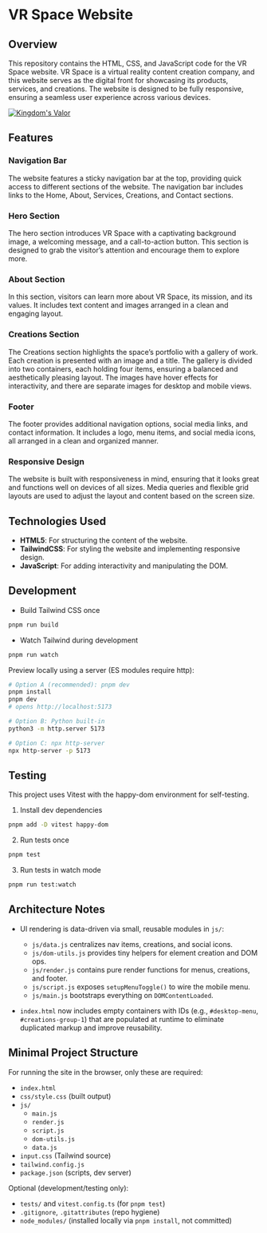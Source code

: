 # VR Space Website

## Overview

This repository contains the HTML, CSS, and JavaScript code for the VR Space website. VR Space is a virtual reality content creation company, and this website serves as the digital front for showcasing its products, services, and creations. The website is designed to be fully responsive, ensuring a seamless user experience across various devices.

[![Kingdom's Valor](https://github.com/WebDevVenus/vrspace/blob/main/images/desktop/webpage.png)](https://webdevvenus.github.io/vrspace/)

## Features

### Navigation Bar

The website features a sticky navigation bar at the top, providing quick access to different sections of the website. The navigation bar includes links to the Home, About, Services, Creations, and Contact sections.

### Hero Section

The hero section introduces VR Space with a captivating background image, a welcoming message, and a call-to-action button. This section is designed to grab the visitor’s attention and encourage them to explore more.

### About Section

In this section, visitors can learn more about VR Space, its mission, and its values. It includes text content and images arranged in a clean and engaging layout.

### Creations Section

The Creations section highlights the space’s portfolio with a gallery of work. Each creation is presented with an image and a title. The gallery is divided into two containers, each holding four items, ensuring a balanced and aesthetically pleasing layout. The images have hover effects for interactivity, and there are separate images for desktop and mobile views.

### Footer

The footer provides additional navigation options, social media links, and contact information. It includes a logo, menu items, and social media icons, all arranged in a clean and organized manner.

### Responsive Design

The website is built with responsiveness in mind, ensuring that it looks great and functions well on devices of all sizes. Media queries and flexible grid layouts are used to adjust the layout and content based on the screen size.

## Technologies Used

- **HTML5**: For structuring the content of the website.
- **TailwindCSS**: For styling the website and implementing responsive design.
- **JavaScript**: For adding interactivity and manipulating the DOM.

## Development

- Build Tailwind CSS once

```sh
pnpm run build
```

- Watch Tailwind during development

```sh
pnpm run watch
```

Preview locally using a server (ES modules require http):

```sh
# Option A (recommended): pnpm dev
pnpm install
pnpm dev
# opens http://localhost:5173

# Option B: Python built-in
python3 -m http.server 5173

# Option C: npx http-server
npx http-server -p 5173
```

## Testing

This project uses Vitest with the happy-dom environment for self-testing.

1) Install dev dependencies

```sh
pnpm add -D vitest happy-dom
```

2) Run tests once

```sh
pnpm test
```

3) Run tests in watch mode

```sh
pnpm run test:watch
```

## Architecture Notes

- UI rendering is data-driven via small, reusable modules in `js/`:
  - `js/data.js` centralizes nav items, creations, and social icons.
  - `js/dom-utils.js` provides tiny helpers for element creation and DOM ops.
  - `js/render.js` contains pure render functions for menus, creations, and footer.
  - `js/script.js` exposes `setupMenuToggle()` to wire the mobile menu.
  - `js/main.js` bootstraps everything on `DOMContentLoaded`.

- `index.html` now includes empty containers with IDs (e.g., `#desktop-menu`, `#creations-group-1`) that are populated at runtime to eliminate duplicated markup and improve reusability.


## Minimal Project Structure

For running the site in the browser, only these are required:

- `index.html`
- `css/style.css` (built output)
- `js/`
  - `main.js`
  - `render.js`
  - `script.js`
  - `dom-utils.js`
  - `data.js`
- `input.css` (Tailwind source)
- `tailwind.config.js`
- `package.json` (scripts, dev server)

Optional (development/testing only):

- `tests/` and `vitest.config.ts` (for `pnpm test`)
- `.gitignore`, `.gitattributes` (repo hygiene)
- `node_modules/` (installed locally via `pnpm install`, not committed)

